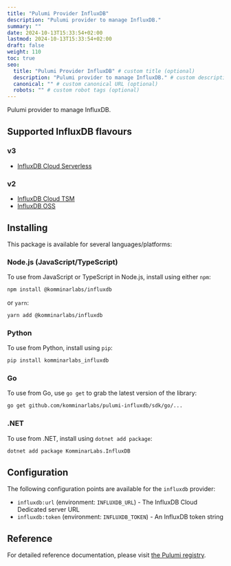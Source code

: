 ```yaml
---
title: "Pulumi Provider InfluxDB"
description: "Pulumi provider to manage InfluxDB."
summary: ""
date: 2024-10-13T15:33:54+02:00
lastmod: 2024-10-13T15:33:54+02:00
draft: false
weight: 110
toc: true
seo:
  title: "Pulumi Provider InfluxDB" # custom title (optional)
  description: "Pulumi provider to manage InfluxDB." # custom description (recommended)
  canonical: "" # custom canonical URL (optional)
  robots: "" # custom robot tags (optional)
---
```


Pulumi provider to manage InfluxDB.

## Supported InfluxDB flavours

### v3

* [InfluxDB Cloud Serverless](https://www.influxdata.com/products/influxdb-cloud/serverless/)

### v2

* [InfluxDB Cloud TSM](https://docs.influxdata.com/influxdb/cloud/)
* [InfluxDB OSS](https://docs.influxdata.com/influxdb/v2/)

## Installing

This package is available for several languages/platforms:

### Node.js (JavaScript/TypeScript)

To use from JavaScript or TypeScript in Node.js, install using either `npm`:

```bash
npm install @komminarlabs/influxdb
```

or `yarn`:

```bash
yarn add @komminarlabs/influxdb
```

### Python

To use from Python, install using `pip`:

```bash
pip install komminarlabs_influxdb
```

### Go

To use from Go, use `go get` to grab the latest version of the library:

```bash
go get github.com/komminarlabs/pulumi-influxdb/sdk/go/...
```

### .NET

To use from .NET, install using `dotnet add package`:

```bash
dotnet add package KomminarLabs.InfluxDB
```

## Configuration

The following configuration points are available for the `influxdb` provider:

- `influxdb:url` (environment: `INFLUXDB_URL`) - The InfluxDB Cloud Dedicated server URL
- `influxdb:token` (environment: `INFLUXDB_TOKEN`) - An InfluxDB token string

## Reference

For detailed reference documentation, please visit [the Pulumi registry](https://www.pulumi.com/registry/packages/influxdb/api-docs/).
